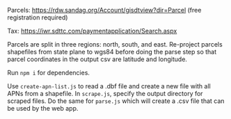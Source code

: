 Parcels:  https://rdw.sandag.org/Account/gisdtview?dir=Parcel (free registration required)

Tax:  https://iwr.sdttc.com/paymentapplication/Search.aspx

Parcels are split in three regions:  north, south, and east. Re-project parcels shapefiles from state plane to wgs84 before doing the parse step so that parcel coordinates in the output csv are latitude and longitude.

Run `npm i` for dependencies.

Use `create-apn-list.js` to read a .dbf file and create a new file with all APNs from a shapefile. In `scrape.js`, specify the output directory for scraped files. Do the same for `parse.js` which will create a .csv file that can be used by the web app.
